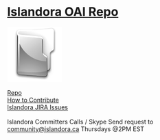 # [Islandora OAI Repo](https://github.com/Islandora/islandora_oai)
![icon](folder.png)


  [Repo](https://github.com/Islandora/islandora_oai)<br/>
  [How to Contribute](https://github.com/Islandora/islandora_oai/blob/7.x/CONTRIBUTING.md)<br/>
  [Islandora JIRA Issues](https://jira.duraspace.org/projects/ISLANDORA/issues/)<br/>
  <br/>
  Islandora Committers Calls / Skype Send request to community@islandora.ca Thursdays @2PM EST
